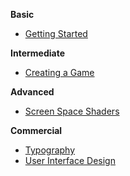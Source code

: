 **Basic**
* [Getting Started](tutorials/Getting_Started)

**Intermediate**
* [Creating a Game](tutorials/Creating_a_Game)

**Advanced**
* [Screen Space Shaders](tutorials/Screen_Space_Shaders)

**Commercial**
* [Typography](tutorials/Typography)
* [User Interface Design](tutorials/User_Interface_Design)
